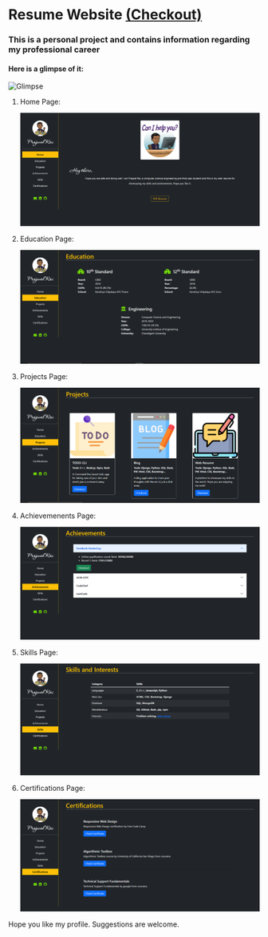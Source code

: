 # Resume Website [(Checkout)](http://prajwal2000.pythonanywhere.com/)

### This is a personal project and contains information regarding my professional career

#### Here is a glimpse of it:

![Glimpse](resources/glimpse.gif)

1. Home Page:

    ![home page image](resources/home-page.PNG)

2. Education Page:

    ![education page image](resources/education.PNG)

3. Projects Page:

    ![projects page](resources/projects.PNG)

4. Achievemenents Page:

    ![achievements page](resources/achievements-page.PNG)

5. Skills Page:

    ![Skills page](resources/skills-page.PNG)

6. Certifications Page:

    ![Certifications page](resources/certifications-page.PNG)


Hope you like my profile. Suggestions are welcome.
